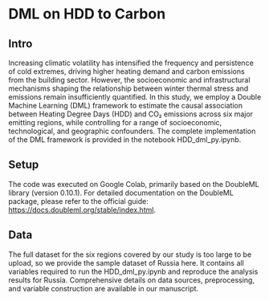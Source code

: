 # DML on HDD to Carbon

## Intro
Increasing climatic volatility has intensified the frequency and persistence of cold extremes, driving higher heating demand and carbon emissions from the building sector. However, the socioeconomic and infrastructural mechanisms shaping the relationship between winter thermal stress and emissions remain insufficiently quantified.
In this study, we employ a Double Machine Learning (DML) framework to estimate the causal association between Heating Degree Days (HDD) and CO₂ emissions across six major emitting regions, while controlling for a range of socioeconomic, technological, and geographic confounders. The complete implementation of the DML framework is provided in the notebook HDD_dml_py.ipynb.

## Setup
The code was executed on Google Colab, primarily based on the DoubleML library (version 0.10.1).
For detailed documentation on the DoubleML package, please refer to the official guide: https://docs.doubleml.org/stable/index.html.

## Data
The full dataset for the six regions covered by our study is too large to be upload, so we provide the sample dataset of Russia here. It contains all variables required to run the HDD_dml_py.ipynb and reproduce the analysis results for Russia.
Comprehensive details on data sources, preprocessing, and variable construction are available in our manuscript.
